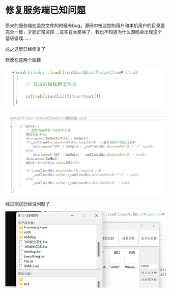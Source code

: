 # 修复服务端已知问题

原来的服务端在监控文件的时候有bug，源码中被监控的用户和本机用户的目录要完全一致，才能正常监控....这实在太那啥了，我也不知道为什么源码会出现这个低级错误......



总之这里已经修复了

修改在这两个函数

![1735305115790](README/1735305115790.png)

![1735305103604](README/1735305103604.png)





经过测试已经没问题了

![1735305176437](README/1735305176437.png)